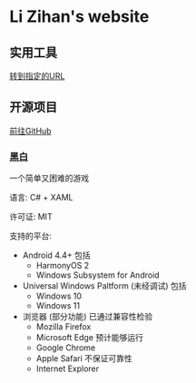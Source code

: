 # Li Zihan's website

## 实用工具

[转到指定的URL](/goto.html)

## 开源项目

[前往GitHub](https://github.com/HPLZH/)

### [黑白](https://github.com/HPLZH/BlackWhite/)

一个简单又困难的游戏

语言: C# + XAML

许可证: MIT

支持的平台:

- Android 4.4+
  包括
  - HarmonyOS 2
  - Windows Subsystem for Android
- Universal Windows Paltform (未经调试)
  包括
  - Windows 10
  - Windows 11
- 浏览器 (部分功能)
  已通过兼容性检验
  - Mozilla Firefox
  - Microsoft Edge
  预计能够运行
  - Google Chrome
  - Apple Safari
  不保证可靠性
  - Internet Explorer

